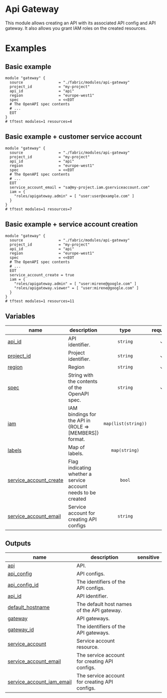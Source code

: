 # Api Gateway
This module allows creating an API with its associated API config and API gateway. It also allows you grant IAM roles on the created resources.

# Examples

## Basic example
```hcl
module "gateway" {
  source                = "./fabric/modules/api-gateway"
  project_id            = "my-project"
  api_id                = "api"
  region                = "europe-west1"
  spec                  = <<EOT
  # The OpenAPI spec contents
  # ...
  EOT
}
# tftest modules=1 resources=4
```

## Basic example + customer service account
```hcl
module "gateway" {
  source                = "./fabric/modules/api-gateway"
  project_id            = "my-project"
  api_id                = "api"
  region                = "europe-west1"
  spec                  = <<EOT
  # The OpenAPI spec contents
  # ...
  EOT
  service_account_email = "sa@my-project.iam.gserviceaccount.com"
  iam = {
    "roles/apigateway.admin" = [ "user:user@example.com" ]
  }
}
# tftest modules=1 resources=7
```

## Basic example + service account creation
```hcl
module "gateway" {
  source                = "./fabric/modules/api-gateway"
  project_id            = "my-project"
  api_id                = "api"
  region                = "europe-west1"
  spec                  = <<EOT
  # The OpenAPI spec contents
  # ...
  EOT
  service_account_create = true
  iam = {
    "roles/apigateway.admin" = [ "user:mirene@google.com" ]
    "roles/apigateway.viewer" = [ "user:mirene@google.com" ]
  }
}
# tftest modules=1 resources=11
```
<!-- BEGIN TFDOC -->

## Variables

| name | description | type | required | default |
|---|---|:---:|:---:|:---:|
| [api_id](variables.tf#L17) | API identifier. | <code>string</code> | ✓ |  |
| [project_id](variables.tf#L34) | Project identifier. | <code>string</code> | ✓ |  |
| [region](variables.tf#L39) | Region | <code>string</code> | ✓ |  |
| [spec](variables.tf#L56) | String with the contents of the OpenAPI spec. | <code>string</code> | ✓ |  |
| [iam](variables.tf#L22) | IAM bindings for the API in {ROLE => [MEMBERS]} format. | <code>map&#40;list&#40;string&#41;&#41;</code> |  | <code>null</code> |
| [labels](variables.tf#L28) | Map of labels. | <code>map&#40;string&#41;</code> |  | <code>null</code> |
| [service_account_create](variables.tf#L44) | Flag indicating whether a service account needs to be created | <code>bool</code> |  | <code>false</code> |
| [service_account_email](variables.tf#L50) | Service account for creating API configs | <code>string</code> |  | <code>null</code> |

## Outputs

| name | description | sensitive |
|---|---|:---:|
| [api](outputs.tf#L17) | API. |  |
| [api_config](outputs.tf#L28) | API configs. |  |
| [api_config_id](outputs.tf#L39) | The identifiers of the API configs. |  |
| [api_id](outputs.tf#L50) | API identifier. |  |
| [default_hostname](outputs.tf#L61) | The default host names of the API gateway. |  |
| [gateway](outputs.tf#L72) | API gateways. |  |
| [gateway_id](outputs.tf#L83) | The identifiers of the API gateways. |  |
| [service_account](outputs.tf#L94) | Service account resource. |  |
| [service_account_email](outputs.tf#L99) | The service account for creating API configs. |  |
| [service_account_iam_email](outputs.tf#L104) | The service account for creating API configs. |  |

<!-- END TFDOC -->
